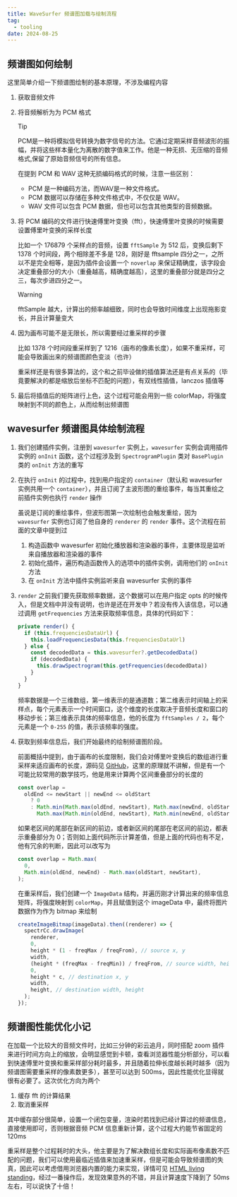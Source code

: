 ```yaml
---
title: WaveSurfer 频谱图加载与绘制流程
tag:
  - tooling
date: 2024-08-25
---
```


## 频谱图如何绘制

这里简单介绍一下频谱图绘制的基本原理，不涉及编程内容

1. 获取音频文件

2. 将音频解析为为 PCM 格式

   > [!tip]
   >
   > PCM是一种将模拟信号转换为数字信号的方法。它通过定期采样音频波形的振幅，并将这些样本量化为离散的数字值来工作。他是一种无损、无压缩的音频格式,保留了原始音频信号的所有信息。
   >
   > 在提到 PCM 和 WAV 这种无损编码格式的时候，注意一些区别：
   >
   > - PCM 是一种编码方法，而WAV是一种文件格式。
   > - PCM 数据可以存储在多种文件格式中，不仅仅是 WAV。
   > - WAV 文件可以包含 PCM 数据，但也可以包含其他类型的音频数据。

3. 将 PCM 编码的文件进行快速傅里叶变换（fft），快速傅里叶变换的时候需要设置傅里叶变换的采样长度

   比如一个 176879 个采样点的音频，设置 `fftSample` 为 512 后，变换后剩下 1378 个时间段，两个相除差不多是 128，刚好是 fftsample 四分之一，之所以不是完全相等，是因为插件会设置一个 `noverlap` 来保证精确度，该字段会决定重叠部分的大小（重叠越高，精确度越高），这里的重叠部分就是四分之三，每次步进四分之一。

   > [!warning]
   >
   > fftSample 越大，计算出的频率越细致，同时也会导致时间维度上出现拖影变长，并且计算量变大

4. 因为画布可能不是无限长，所以需要经过重采样的步骤

   比如 1378 个时间段重采样到了 1216（画布的像素长度），如果不重采样，可能会导致画出来的频谱图颜色变淡（也许）

   重采样还是有很多算法的，这个和之前毕设做的插值算法还是有点关系的（毕竟要解决的都是缩放后坐标不匹配的问题），有双线性插值，lanczos 插值等

5. 最后将插值后的矩阵进行上色，这个过程可能会用到一些 colorMap，将强度映射到不同的颜色上，从而绘制出频谱图

## wavesurfer 频谱图具体绘制流程

1. 我们创建插件实例，注册到 `wavesurfer` 实例上，`wavesurfer` 实例会调用插件实例的 `onInit` 函数，这个过程涉及到 `SpectrogramPlugin` 类对 `BasePlugin` 类的 `onInit` 方法的重写

2. 在执行 `onInit` 的过程中，找到用户指定的 `container`（默认和 wavesurfer 实例共用一个 `container`），并且订阅了主波形图的重绘事件，每当其重绘之前插件实例也执行 `render` 操作

   虽说是订阅的重绘事件，但波形图第一次绘制也会触发重绘，因为 `wavesurfer` 实例也订阅了他自身的 `renderer` 的 `render` 事件。这个流程在前面的文章中提到过
   1. 构造函数中 wavesurfer 初始化播放器和渲染器的事件，主要体现是监听来自播放器和渲染器的事件
   2. 初始化插件，遍历构造函数传入的选项中的插件实例，调用他们的 `onInit` 方法
   3. 在 `onInit` 方法中插件实例监听来自 wavesurfer 实例的事件

3. `render` 之前我们要先获取频率数据，这个数据可以在用户指定 opts 的时候传入，但是文档中并没有说明，也许是还在开发中？若没有传入该信息，可以通过调用 `getFrequencies` 方法来获取频率信息，具体的代码如下：

   ```ts
   private render() {
     if (this.frequenciesDataUrl) {
       this.loadFrequenciesData(this.frequenciesDataUrl)
     } else {
       const decodedData = this.wavesurfer?.getDecodedData()
       if (decodedData) {
         this.drawSpectrogram(this.getFrequencies(decodedData))
       }
     }
   }
   ```

   频率数据是一个三维数组，第一维表示的是通道数；第二维表示时间轴上的采样点，每个元素表示一个时间窗口，这个维度的长度取决于音频长度和窗口的移动步长；第三维表示具体的频率信息，他的长度为 `fftSamples / 2`，每个元素是一个 `0-255` 的值，表示该频率的强度。

4. 获取到频率信息后，我们开始最终的绘制频谱图阶段。

   前面概括中提到，由于画布的长度限制，我们会对傅里叶变换后的数组进行重采样来适应画布的长度，源码见 [GitHub](https://github.com/katspaugh/wavesurfer.js/blob/main/src/plugins/spectrogram.ts#L714-L762)，这里的原理就不讲解，但是有一个可能比较常用的数学技巧，他是用来计算两个区间重叠部分的长度的

   ```typescript
   const overlap =
     oldEnd <= newStart || newEnd <= oldStart
       ? 0
       : Math.min(Math.max(oldEnd, newStart), Math.max(newEnd, oldStart)) -
         Math.max(Math.min(oldEnd, newStart), Math.min(newEnd, oldStart));
   ```

   如果老区间的尾部在新区间的前边，或者新区间的尾部在老区间的前边，都表示重叠部分为 0；否则如上面代码所示计算差值，但是上面的代码也有不足，他有冗余的判断，因此可以改写为

   ```typescript
   const overlap = Math.max(
     0,
     Math.min(oldEnd, newEnd) - Math.max(oldStart, newStart),
   );
   ```

   在重采样后，我们创建一个 `ImageData` 结构，并遍历刚才计算出来的频率信息矩阵，将强度映射到 `colorMap`，并且赋值到这个 imageData 中，最终将图片数据作为作为 bitmap 来绘制

   ```typescript
   createImageBitmap(imageData).then((renderer) => {
     spectrCc.drawImage(
       renderer,
       0,
       height * (1 - freqMax / freqFrom), // source x, y
       width,
       (height * (freqMax - freqMin)) / freqFrom, // source width, height
       0,
       height * c, // destination x, y
       width,
       height, // destination width, height
     );
   });
   ```

## 频谱图性能优化小记

在加载一个比较大的音频文件时，比如三分钟的彩云追月，同时搭配 zoom 插件来进行时间方向上的缩放，会明显感觉到卡顿，查看浏览器性能分析部分，可以看到快速傅里叶变换和重采样部分耗时最多，并且随着拉伸长度越长耗时越多（因为频谱图需要重采样的像素数更多），甚至可以达到 500ms，因此性能优化显得就很有必要了。这次优化方向为两个

1. 缓存 fft 的计算结果
2. 取消重采样

其中缓存部分很简单，设置一个闭包变量，渲染时若找到已经计算过的频谱信息，直接使用即可，否则根据音频 PCM 信息重新计算，这个过程大约能节省固定的 120ms

重采样是整个过程耗时的大头，他主要是为了解决数组长度和实际画布像素数不匹配的问题，我们可以使用最临近插值来加速重采样，但是可能会导致频谱图的失真，因此可以考虑借用浏览器内置的能力来实现，详情可见 [HTML living standing](https://html.spec.whatwg.org/multipage/canvas.html#drawing-images)，经过一番操作后，发现效果意外的不错，并且计算速度下降到了 50ms 左右，可以说快了十倍！
